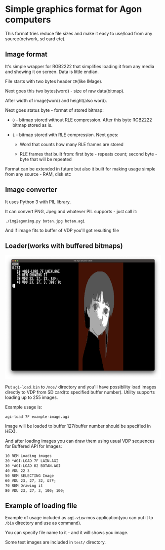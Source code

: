# Simple graphics format for Agon computers

This format tries reduce file sizes and make it easy to use/load from any source(network, sd card etc).

## Image format

It's simple wrapper for RGB2222 that simplifies loading it from any media and showing it on screen. Data is little endian. 

File starts with two bytes header `IM`(like IMage). 

Next goes this two bytes(word) - size of raw data(bitmap).

After width of image(word) and height(also word).

Next goes status byte - format of stored bitmap:
 * `0` - bitmap stored without RLE compression. After this byte RGB2222 bitmap stored as is.

 * `1` - bitmap stored with RLE compression. Next goes:
  
   - Word that counts how many RLE frames are stored

   - RLE frames that built from: first byte - repeats count; second byte - byte that will be repeated

Format can be extended in future but also it built for making usage simple from any source - RAM, disk etc

## Image converter

It uses Python 3 with PIL library.

It can convert PNG, Jpeg and whatever PIL supports - just call it:

```
./img2agonimg.py botan.jpg botan.agi
```

And if image fits to buffer of VDP you'll got resulting file

## Loader(works with buffered bitmaps)

![From basic](doc/from_basic.png)

Put `agi-load.bin` to `/mos/` directory and you'll have possibility load images directly to VDP from SD card(to specified buffer number). Utility supports loading up to 255 images.

Example usage is:
```
agi-load 7F example-image.agi
```

Image will be loaded to buffer 127(buffer number should be specified in HEX). 

And after loading images you can draw them using usual VDP sequences for Buffered API for Images:

```basic
10 REM Loading images
20 *AGI-LOAD 7F LAIN.AGI
30 *AGI-LOAD 02 BOTAN.AGI
40 VDU 22 3
50 REM SELECTING Image
60 VDU 23, 27, 32, &7F; 
70 REM Drawing it
80 VDU 23, 27, 3, 100; 100;
```

## Example of loading file

Example of usage included as `agi-view` mos application(you can put it to `/bin` directory and use as command).

You can specify file name to it - and it will shows you image.

Some test images are included in `test/` directory.
